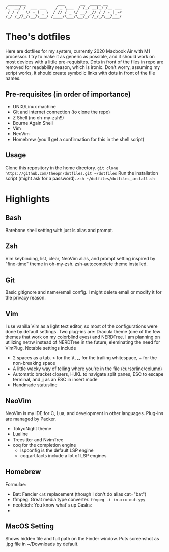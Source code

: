 ```
 ________              ___       __  _____ __      
/_  __/ /  ___ ___    / _ \___  / /_/ __(_) /__ ___
 / / / _ \/ -_) _ \  / // / _ \/ __/ _// / / -_|_-<
/_/ /_//_/\__/\___/ /____/\___/\__/_/ /_/_/\__/___/
```
# Theo's dotfiles
Here are dotfiles for my system, currently 2020 Macbook Air with M1 processor.
I try to make it as generic as possible, and  it should work on most devices with a little pre-requisites.
Dots in front of the files in repo are removed for readability reason, which is ironic.
Don't worry, assuming my script works, it should create symbolic links with dots in front of the file names.

## Pre-requisites (in order of importance)
- UNIX/Linux machine
- Git and internet connection (to clone the repo)
- Z Shell (no oh-my-zsh!!)
- Bourne Again Shell
- Vim
- NeoVim
- Homebrew (you'll get a confirmation for this in the shell script)

## Usage
Clone this repository in the home directory.
`git clone https://github.com/theopn/dotfiles.git ~/dotfiles`
Run the installation script (might ask for a password).
`zsh ~/dotfiles/dotfiles_install.sh`

# Highlights

## Bash
Barebone shell setting with just ls alias and prompt.

## Zsh
Vim keybinding, list, clear, NeoVim alias, and prompt setting inspired by "fino-time" theme in oh-my-zsh.
zsh-autocomplete theme installed.

## Git
Basic gitignore and name/email config. I might delete email or modify it for the privacy reason. 

## Vim
I use vanilla Vim as a light text editor, so most of the configurations were done by default settings.
Two plug-ins are: Dracula theme (one of the few themes that work on my colorblind eyes) and NERDTree.
I am planning on utilizing netrw instead of NERDTree in the future, eleminating the need for VimPlug.
Notable settings include
- 2 spaces as a tab. > for the \t, ␣ for the trailing whitespace, + for the non-breaking space
- A little wacky way of telling where you're in the file (cursorline/column)
- Automatic bracket closers, HJKL to navigate split panes, ESC to escape terminal, and jj as an ESC in insert mode
- Handmade statusline

## NeoVim
NeoVim is my IDE for C, Lua, and development in other languages. Plug-ins are managed by Packer.
- TokyoNight theme
- Lualine
- Treesitter and NvimTree
- coq for the completion engine
  - lspconfig is the default LSP engine
  - coq.artifacts include a lot of LSP engines

## Homebrew
Formulae:
- Bat: Fancier `cat` replacement (though I don't do alias cat="bat")
- ffmpeg: Great media type converter. `ffmpeg -i in.xxx out.yyy`
- neofetch: You know what's up
Casks:
- 

## MacOS Setting
Shows hidden file and full path on the Finder window. Puts screenshot as .jpg file in ~/Downloads by default.